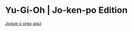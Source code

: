 # Yu-Gi-Oh | Jo-ken-po Edition

[Jogue o jogo aqui](https://dnkamo.github.io/yu-gi-oh-jo-ken-po-js/)
